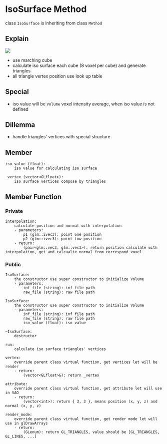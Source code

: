 # IsoSurface Method
class `IsoSurface` is inheriting from class `Method`

## Explain
![](https://i.imgur.com/dwyGm3Y.png)
* use marching cube
* calculate iso surface each cube (8 voxel per cube) and generate triangles
* all triangle vertex position use look up table

## Special
* iso value will be `Volume` voxel intensity average, when iso value is not defined

## Dillemma
* handle triangles' vertices with special structure

## Member
```
iso_value (float):
    iso value for calculating iso surface

_vertex (vector<GLfloat>):
    iso surface vertices compose by triangles
```

## Member Function
### Private
```
interpolation:
    calculate position and normal with interpolation
    - parameters:
        p1 (glm::ivec3): point one position
        p2 (glm::ivec3): point tow position
    - return:
        (pair<glm::vec3, glm::vec3>): return position calculate with interpolation, get and calcualte normal from correspond voxel
```

### Public
```
IsoSurface:
    the constructor use super constructor to initialize Volume
    - parameters:
        inf_file (string): inf file path
        raw_file (string): raw file path

IsoSurface:
    the constructor use super constructor to initialize Volume
    - parameters:
        inf_file (string): inf file path
        raw_file (string): raw file path
        iso_value (float): iso value

~IsoSurface:
    destructor

run:
    calculate iso surface triangles' vertices

vertex:
    override parent class virtual function, get vertices let will be render
    - return:
        (vector<GLfloat>&): return _vertex

attribute:
    override parent class virtual function, get attribute let will use in VAO
    - return:
        (vector<int>): return { 3, 3 }, means position (x, y, z) and normal (x, y, z)

render_mode:
    override parent class virtual function, get render mode let will use in glDrawArrays
    - return:
        (GLenum): return GL_TRIANGLES, value should be [GL_TRIANGLES, GL_LINES, ...]
```